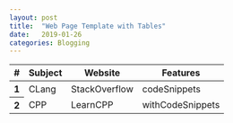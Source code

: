```yaml
---
layout: post
title:  "Web Page Template with Tables"
date:   2019-01-26
categories: Blogging
---
```

<!-- 
  This is a webpage with Tables in its content.
  When we want to present the webpage with table and links, 
  1. Take this page as base, i.e copy and paste to your folder
  2. Edit the contents as you like. 
  3. Enjoy with Blogging your Good Thoughts to World !!
-->

<table class="table table-striped">
  <thead>
    <tr>
      <th scope="col">#</th>
      <th scope="col">Subject</th>
      <th scope="col">Website</th>
      <th scope="col">Features</th>
    </tr>
  </thead>
  <tbody>
    <tr>
      <th scope="row">1</th>
      <td>CLang</td>
      <td>StackOverflow</td>
      <td>codeSnippets</td>
    </tr>
    <tr>
      <th scope="row">2</th>
      <td>CPP</td>
      <td>LearnCPP</td>
      <td>withCodeSnippets</td>
    </tr>
  </tbody>
</table>
